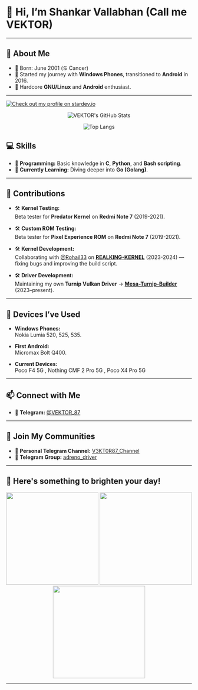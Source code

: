 # 👋 Hi, I’m Shankar Vallabhan (Call me **VEKTOR**)

---
## 🌟 About Me
- 📅 Born: June 2001 (♋ Cancer)
- 📱 Started my journey with **Windows Phones**, transitioned to **Android** in 2016.
- 🐧 Hardcore **GNU/Linux** and **Android** enthusiast.

---

[![Check out my profile on stardev.io](https://stardev.io/developers/v3kt0r-87/badge/languages/global.svg)](https://stardev.io/developers/v3kt0r-87)



<div align="center">

![VEKTOR's GitHub Stats](https://github-readme-stats.vercel.app/api?username=v3kt0r-87&show_icons=true&theme=tokyonight&hide_border=true&border_radius=10)

![Top Langs](https://github-readme-stats.vercel.app/api/top-langs/?username=v3kt0r-87&layout=compact&theme=tokyonight&hide_border=true&border_radius=10)

</div>



## 💻 Skills
- 🔹 **Programming:** Basic knowledge in **C**, **Python**, and **Bash scripting**.
- 🔹 **Currently Learning:** Diving deeper into **Go (Golang)**.

---

## 🔬 Contributions
- 🛠 **Kernel Testing:**  
  Beta tester for **Predator Kernel** on **Redmi Note 7** (2019-2021).

- 🛠 **Custom ROM Testing:**  
  Beta tester for **Pixel Experience ROM** on **Redmi Note 7** (2019-2021).

- 🛠 **Kernel Development:**  
  Collaborating with [@Rohail33](https://github.com/Rohail33) on [**REALKING-KERNEL**](https://github.com/v3kt0r-87/kernel_xiaomi_sm8250) (2023-2024) — fixing bugs and improving the build script.

- 🛠 **Driver Development:**  
  Maintaining my own **Turnip Vulkan Driver** → [**Mesa-Turnip-Builder**](https://github.com/v3kt0r-87/Mesa-Turnip-Builder) (2023–present).

---

## 📱 Devices I’ve Used
- **Windows Phones:**  
  Nokia Lumia 520, 525, 535.

- **First Android:**  
  Micromax Bolt Q400.

- **Current Devices:**  
  Poco F4 5G , Nothing CMF 2 Pro 5G , Poco X4 Pro 5G

---

## 📫 Connect with Me
- 📲 **Telegram:** [@VEKTOR_87](https://t.me/VEKTOR_87)

---

## 🌟 Join My Communities
- 📢 **Personal Telegram Channel:** [V3KT0R87_Channel](https://t.me/V3KT0R87_Channel)
- 💾 **Telegram Group:** [adreno_driver](https://t.me/adreno_driver_support_group)

---

## 🎉 Here's something to brighten your day!

<div align="center">
  <img src="https://media1.tenor.com/m/N_OpRO_zqkQAAAAC/arch-arch-linux.gif" width="250" />
  <img src="https://media.tenor.com/zR7DSqJTks0AAAAi/linux-tux.gif" width="250" />
  <img src="https://media.tenor.com/S61VCO73mOAAAAAj/linux-tux.gif" width="250" />
</div>

---
<!---
v3kt0r-87/v3kt0r-87 is a ✨ special ✨ repository because its `README.md` (this file) appears on your GitHub profile.
You can click the Preview link to take a look at your changes.
--->
